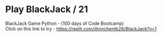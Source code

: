 # Play BlackJack / 21 
 BlackJack Game Python - (100 days of Code Bootcamp) <br>
 Click on this link to try - https://replit.com/@rinchentb26/BlackJack?v=1

